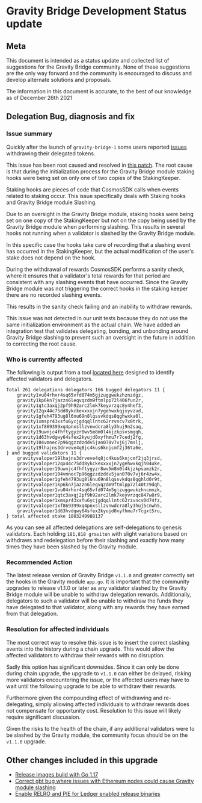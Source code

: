 # Gravity Bridge Development Status update

## Meta

This document is intended as a status update and collected list of suggestions for the Gravity Bridge community. None of these suggestions are the only way forward and the community is encouraged to discuss and develop alternate solutions and proposals.

The information in this document is accurate, to the best of our knowledge as of December 26th 2021

## Delegation Bug, diagnosis and fix

### Issue summary

Quickly after the launch of `gravity-bridge-1` some users reported [issues](https://github.com/Gravity-Bridge/Gravity-Bridge/issues/2) withdrawing their delegated tokens.

This issue has been root caused and resolved in [this patch](https://github.com/Gravity-Bridge/Gravity-Bridge/commit/146b11fcfd8d6c4dcb541507d634839f37e0cce8). The root cause is that during the initialization process for the Gravity Bridge module staking hooks were being set on only one of two copies of the StakingKeeper.

Staking hooks are pieces of code that CosmosSDK calls when events related to staking occur. This issue specifically deals with Staking hooks and Gravity Bridge module Slashing.

Due to an oversight in the Gravity Bridge module, staking hooks were being set on one copy of the StakingKeeper but not on the copy being used by the Gravity Bridge module when performing slashing. This results in several hooks not running when a validator is slashed by the Gravity Bridge module.

In this specific case the hooks take care of recording that a slashing event has occurred in the StakingKeeper, but the actual modification of the user's stake does not depend on the hook.

During the withdrawal of rewards CosmosSDK performs a sanity check, where it ensures that a validator's total rewards for that period are consistent with any slashing events that have occurred. Since the Gravity Bridge module was not triggering the correct hooks in the staking keeper there are no recorded slashing events.

This results in the sanity check failing and an inability to withdraw rewards.

This issue was not detected in our unit tests because they do not use the same initialization environment as the actual chain. We have added an integration test that validates delegating, bonding, and unbonding around Gravity Bridge slashing to prevent such an oversight in the future in addition to correcting the root cause.

### Who is currently affected

The following is output from a tool [located here](https://github.com/jkilpatr/inspect-delegators) designed to identify affected validators and delegators.

```text
Total 261 delegations delegators 166 bugged delegators 11 {
    gravity1vu04rhxr4sq65vfd074m5gjzuggwukzhznzdgz,
    gravity1kp6kn7jazzn6leqvqzdm9ftmlpp72l406fun2r,
    gravity1qtc3axqj2pf9h92arc2lmk7keyvrzqc8y4hef3,
    gravity12qx44c75dd8ykckexxxxjn7ygehwxkqjxyvzud,
    gravity1gfeh4793ug8l6nu69n8lqssvkdqs8qghwxka0l,
    gravity1xmspr43xsfu6ycjgdqqllntc62rzvncv7x8trk,
    gravity1xf869399xq4pnxsllzvnwdcra8ly3huj9n2saq,
    gravity19uwnjc4fhftygyzr8wv5m8m0l4kjzkpsvsmgqh,
    gravity1d63hvdgwy64sfex2kyujd0xyfhmu7r7cedj2fg,
    gravity104vmnec7p96qgzzdzddv5jan070v7vj6j7mslj,
    gravity19lhajns3drveve4q8jc4kus6knjcmf2j36ta6e,
} and bugged validators 11 {
    gravityvaloper19lhajns3drveve4q8jc4kus6knjcmf2jq3jrsd,
    gravityvaloper12qx44c75dd8ykckexxxxjn7ygehwxkqjh04uke,
    gravityvaloper19uwnjc4fhftygyzr8wv5m8m0l4kjzkpsamzk2r,
    gravityvaloper104vmnec7p96qgzzdzddv5jan070v7vj6r4zw4x,
    gravityvaloper1gfeh4793ug8l6nu69n8lqssvkdqs8qghld0r9t,
    gravityvaloper1kp6kn7jazzn6leqvqzdm9ftmlpp72l40tz9dqh,
    gravityvaloper1vu04rhxr4sq65vfd074m5gjzuggwukzhncmnzk,
    gravityvaloper1qtc3axqj2pf9h92arc2lmk7keyvrzqc847w8r9,
    gravityvaloper1xmspr43xsfu6ycjgdqqllntc62rzvncv0d74fz,
    gravityvaloper1xf869399xq4pnxsllzvnwdcra8ly3huj5cnwh5,
    gravityvaloper1d63hvdgwy64sfex2kyujd0xyfhmu7r7cgxt5ru,
} total affected stake 1803249988137

```

As you can see all affected delegations are self-delegations to genesis validators. Each holding `181,818 graviton` with slight
variations based on withdraws and redelegation before their slashing and exactly how many times they have been slashed by the Gravity module.

### Recommended Action

The latest release version of Gravity Bridge `v1.1.0` and greater correctly set the hooks in the Gravity module `app.go`. It is important that the community upgrades to release v1.1.0 or later as any validator slashed by the Gravity Bridge module will be unable to withdraw delegation rewards. Additionally, delegators to such a validator will be unable to withdraw the funds they have delegated to that validator, along with any rewards they have earned from that delegation.

### Resolution for affected individuals

The most correct way to resolve this issue is to insert the correct slashing events into the history during a chain upgrade. This would allow the affected validators to withdraw their rewards with no disruption.

Sadly this option has significant downsides. Since it can only be done during chain upgrade, the upgrade to `v1.1.0` can either be delayed, risking more validators encountering the issue, or the affected users may have to wait until the following upgrade to be able to withdraw their rewards.

Furthermore given the compounding effect of withdrawing and re-delegating, simply allowing affected individuals to withdraw rewards does not compensate for opportunity cost. Resolution to this issue will likely require significant discussion.

Given the risks to the health of the chain, if any additional validators were to be slashed by the Gravity module, the community focus should be on the `v1.1.0` upgrade.

## Other changes included in this upgrade

- [Release images build with Go 1.17](https://github.com/Gravity-Bridge/Gravity-Bridge/commit/e6f0f9ccea3699742bc775239dd64178ce4236af)
- [Correct gbt bug where issues with Ethereum nodes could cause Gravity module slashing](https://github.com/Gravity-Bridge/Gravity-Bridge/commit/d9e5b5174e535bdc92706ce9db981d10f867e5b6)
- [Enable RELRO and PIE for Ledger enabled release binaries](https://github.com/Gravity-Bridge/Gravity-Bridge/commit/89b323e7782217c2aff7022f340d3b502d261b6d)
